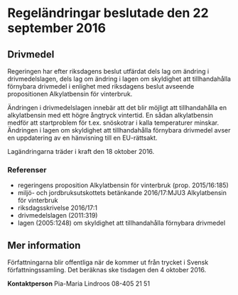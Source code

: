 # Regeländringar beslutade den 22 september 2016

## Drivmedel

Regeringen har efter riksdagens beslut utfärdat dels lag om ändring i drivmedelslagen, dels lag om ändring i lagen om skyldighet att tillhandahålla förnybara drivmedel i enlighet med riksdagens beslut avseende propositionen Alkylatbensin för vinterbruk.

Ändringen i drivmedelslagen innebär att det blir möjligt att tillhandahålla en alkylatbensin med ett högre ångtryck vintertid. En sådan alkylatbensin medför att startproblem för t.ex. snöskotrar i kalla temperaturer minskar. Ändringen i lagen om skyldighet att tillhandahålla förnybara drivmedel avser en uppdatering av en hänvisning till en EU-rättsakt.

Lagändringarna träder i kraft den 18 oktober 2016.

### Referenser

* regeringens proposition Alkylatbensin för vinterbruk (prop. 2015/16:185)
* miljö- och jordbruksutskottets betänkande 2016/17:MJU3 Alkylatbensin för vinterbruk
* riksdagsskrivelse 2016/17:1
* drivmedelslagen (2011:319)
* lagen (2005:1248) om skyldighet att tillhandahålla förnybara drivmedel

## Mer information

Författningarna blir offentliga när de kommer ut från trycket i Svensk författningssamling. Det beräknas ske tisdagen den 4 oktober 2016.

**Kontaktperson**
Pia-Maria Lindroos 08-405 21 51
